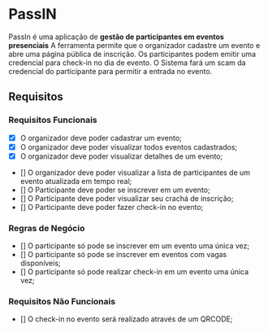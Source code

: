 # PassIN

PassIn é uma aplicação de **gestão de participantes em eventos presenciais**
A ferramenta permite que o organizador cadastre um evento e abre uma página pública de inscrição.
Os participantes podem emitir uma credencial para check-in no dia de evento.
O Sistema fará um scam da credencial do participante para permitir a entrada no evento.

## Requisitos

### Requisitos Funcionais

- [x] O organizador deve poder cadastrar um evento;
- [x] O organizador deve poder visualizar todos eventos cadastrados;
- [x] O organizador deve poder visualizar detalhes de um evento;
- [] O organizador deve poder visualizar a lista de participantes de um evento atualizada em tempo real;
- [] O Participante deve poder se inscrever em um evento;
- [] O Participante deve poder visualizar seu crachá de inscrição;
- [] O Participante deve poder fazer check-in no evento;

### Regras de Negócio

- [] O participante só pode se inscrever em um evento uma única vez;
- [] O participante só pode se inscrever em eventos com vagas disponíveis;
- [] O participante só pode realizar check-in em um evento uma única vez;

### Requisitos Não Funcionais

- [] O check-in no evento será realizado através de um QRCODE;
